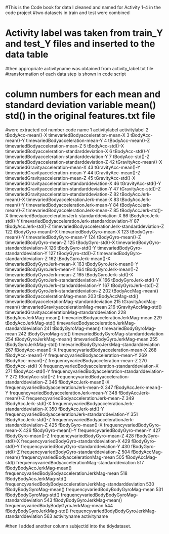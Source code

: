 #This is the Code book for data I cleaned and named for Activity 1-4 in the code project
#two datasets in train and test were combined
# Activity label was taken from train_Y and test_Y files and inserted to the data table
#then appropriate activityname was obtained from activity_label.txt file
#transformation of each data step is shown in code script
# column numbers for each mean and standard deviation variable mean() std() in the original features.txt file
#were extracted
 col number                        code                                                         name
1                          activitylabel                                                activitylabel
2                      tBodyAcc-mean()-X                            timevariedBodyacceleration-mean-X
3                      tBodyAcc-mean()-Y                            timevariedBodyacceleration-mean-Y
4                      tBodyAcc-mean()-Z                            timevariedBodyacceleration-mean-Z
5                       tBodyAcc-std()-X               timevariedBodyacceleration-standarddeviation-X
6                       tBodyAcc-std()-Y               timevariedBodyacceleration-standarddeviation-Y
7                       tBodyAcc-std()-Z               timevariedBodyacceleration-standarddeviation-Z
42                  tGravityAcc-mean()-X                         timevariedGravityacceleration-mean-X
43                  tGravityAcc-mean()-Y                         timevariedGravityacceleration-mean-Y
44                  tGravityAcc-mean()-Z                         timevariedGravityacceleration-mean-Z
45                   tGravityAcc-std()-X            timevariedGravityacceleration-standarddeviation-X
46                   tGravityAcc-std()-Y            timevariedGravityacceleration-standarddeviation-Y
47                   tGravityAcc-std()-Z            timevariedGravityacceleration-standarddeviation-Z
82                 tBodyAccJerk-mean()-X                        timevariedBodyaccelerationJerk-mean-X
83                 tBodyAccJerk-mean()-Y                        timevariedBodyaccelerationJerk-mean-Y
84                 tBodyAccJerk-mean()-Z                        timevariedBodyaccelerationJerk-mean-Z
85                  tBodyAccJerk-std()-X           timevariedBodyaccelerationJerk-standarddeviation-X
86                  tBodyAccJerk-std()-Y           timevariedBodyaccelerationJerk-standarddeviation-Y
87                  tBodyAccJerk-std()-Z           timevariedBodyaccelerationJerk-standarddeviation-Z
122                   tBodyGyro-mean()-X                                    timevariedBodyGyro-mean-X
123                   tBodyGyro-mean()-Y                                    timevariedBodyGyro-mean-Y
124                   tBodyGyro-mean()-Z                                    timevariedBodyGyro-mean-Z
125                    tBodyGyro-std()-X                       timevariedBodyGyro-standarddeviation-X
126                    tBodyGyro-std()-Y                       timevariedBodyGyro-standarddeviation-Y
127                    tBodyGyro-std()-Z                       timevariedBodyGyro-standarddeviation-Z
162               tBodyGyroJerk-mean()-X                                timevariedBodyGyroJerk-mean-X
163               tBodyGyroJerk-mean()-Y                                timevariedBodyGyroJerk-mean-Y
164               tBodyGyroJerk-mean()-Z                                timevariedBodyGyroJerk-mean-Z
165                tBodyGyroJerk-std()-X                   timevariedBodyGyroJerk-standarddeviation-X
166                tBodyGyroJerk-std()-Y                   timevariedBodyGyroJerk-standarddeviation-Y
167                tBodyGyroJerk-std()-Z                   timevariedBodyGyroJerk-standarddeviation-Z
202                   tBodyAccMag-mean()                           timevariedBodyaccelerationMag-mean
203                    tBodyAccMag-std()              timevariedBodyaccelerationMag-standarddeviation
215                tGravityAccMag-mean()                        timevariedGravityaccelerationMag-mean
216                 tGravityAccMag-std()           timevariedGravityaccelerationMag-standarddeviation
228               tBodyAccJerkMag-mean()                       timevariedBodyaccelerationJerkMag-mean
229                tBodyAccJerkMag-std()          timevariedBodyaccelerationJerkMag-standarddeviation
241                  tBodyGyroMag-mean()                                   timevariedBodyGyroMag-mean
242                   tBodyGyroMag-std()                      timevariedBodyGyroMag-standarddeviation
254              tBodyGyroJerkMag-mean()                               timevariedBodyGyroJerkMag-mean
255               tBodyGyroJerkMag-std()                  timevariedBodyGyroJerkMag-standarddeviation
267                    fBodyAcc-mean()-X                       frequencyvariedBodyacceleration-mean-X
268                    fBodyAcc-mean()-Y                       frequencyvariedBodyacceleration-mean-Y
269                    fBodyAcc-mean()-Z                       frequencyvariedBodyacceleration-mean-Z
270                     fBodyAcc-std()-X          frequencyvariedBodyacceleration-standarddeviation-X
271                     fBodyAcc-std()-Y          frequencyvariedBodyacceleration-standarddeviation-Y
272                     fBodyAcc-std()-Z          frequencyvariedBodyacceleration-standarddeviation-Z
346                fBodyAccJerk-mean()-X                   frequencyvariedBodyaccelerationJerk-mean-X
347                fBodyAccJerk-mean()-Y                   frequencyvariedBodyaccelerationJerk-mean-Y
348                fBodyAccJerk-mean()-Z                   frequencyvariedBodyaccelerationJerk-mean-Z
349                 fBodyAccJerk-std()-X      frequencyvariedBodyaccelerationJerk-standarddeviation-X
350                 fBodyAccJerk-std()-Y      frequencyvariedBodyaccelerationJerk-standarddeviation-Y
351                 fBodyAccJerk-std()-Z      frequencyvariedBodyaccelerationJerk-standarddeviation-Z
425                   fBodyGyro-mean()-X                               frequencyvariedBodyGyro-mean-X
426                   fBodyGyro-mean()-Y                               frequencyvariedBodyGyro-mean-Y
427                   fBodyGyro-mean()-Z                               frequencyvariedBodyGyro-mean-Z
428                    fBodyGyro-std()-X                  frequencyvariedBodyGyro-standarddeviation-X
429                    fBodyGyro-std()-Y                  frequencyvariedBodyGyro-standarddeviation-Y
430                    fBodyGyro-std()-Z                  frequencyvariedBodyGyro-standarddeviation-Z
504                   fBodyAccMag-mean()                      frequencyvariedBodyaccelerationMag-mean
505                    fBodyAccMag-std()         frequencyvariedBodyaccelerationMag-standarddeviation
517           fBodyBodyAccJerkMag-mean()              frequencyvariedBodyBodyaccelerationJerkMag-mean
518            fBodyBodyAccJerkMag-std() frequencyvariedBodyBodyaccelerationJerkMag-standarddeviation
530              fBodyBodyGyroMag-mean()                          frequencyvariedBodyBodyGyroMag-mean
531               fBodyBodyGyroMag-std()             frequencyvariedBodyBodyGyroMag-standarddeviation
543          fBodyBodyGyroJerkMag-mean()                      frequencyvariedBodyBodyGyroJerkMag-mean
544           fBodyBodyGyroJerkMag-std()         frequencyvariedBodyBodyGyroJerkMag-standarddeviation
563        activityname                          activityname

#then I added another column subjectid into the tidydataset.
